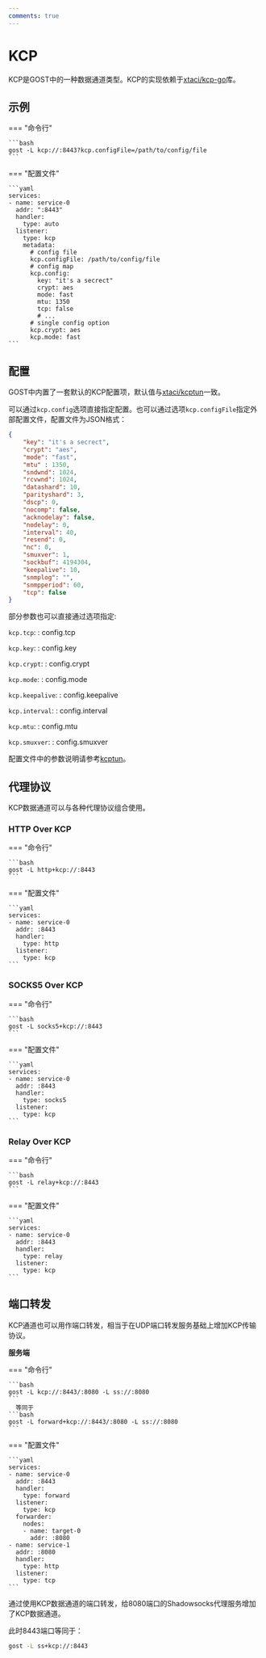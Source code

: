 ```yaml
---
comments: true
---
```


# KCP

KCP是GOST中的一种数据通道类型。KCP的实现依赖于[xtaci/kcp-go](https://github.com/xtaci/kcp-go)库。

## 示例

=== "命令行"

    ```bash
    gost -L kcp://:8443?kcp.configFile=/path/to/config/file
    ```

=== "配置文件"

    ```yaml
    services:
    - name: service-0
      addr: ":8443"
      handler:
        type: auto
      listener:
        type: kcp
        metadata:
          # config file
          kcp.configFile: /path/to/config/file
          # config map
          kcp.config:
            key: "it's a secrect"
            crypt: aes
            mode: fast
            mtu: 1350
            tcp: false
            # ...
          # single config option
          kcp.crypt: aes
          kcp.mode: fast
    ```

## 配置

GOST中内置了一套默认的KCP配置项，默认值与[xtaci/kcptun](https://github.com/xtaci/kcptun)一致。

可以通过`kcp.config`选项直接指定配置。也可以通过选项`kcp.configFile`指定外部配置文件，配置文件为JSON格式：

```json
{
    "key": "it's a secrect",
    "crypt": "aes",
    "mode": "fast",
    "mtu" : 1350,
    "sndwnd": 1024,
    "rcvwnd": 1024,
    "datashard": 10,
    "parityshard": 3,
    "dscp": 0,
    "nocomp": false,
    "acknodelay": false,
    "nodelay": 0,
    "interval": 40,
    "resend": 0,
    "nc": 0,
    "smuxver": 1,
    "sockbuf": 4194304,
    "keepalive": 10,
    "snmplog": "",
    "snmpperiod": 60,
    "tcp": false
}
```

部分参数也可以直接通过选项指定:

`kcp.tcp`:
:    config.tcp   

`kcp.key`:
:    config.key

`kcp.crypt`:
:    config.crypt
  
`kcp.mode`:
:    config.mode

`kcp.keepalive`:
:    config.keepalive

`kcp.interval`:
:    config.interval
    
`kcp.mtu`:
:    config.mtu

`kcp.smuxver`:
:    config.smuxver

配置文件中的参数说明请参考[kcptun](https://github.com/xtaci/kcptun#usage)。

## 代理协议

KCP数据通道可以与各种代理协议组合使用。

### HTTP Over KCP

=== "命令行"

    ```bash
    gost -L http+kcp://:8443
    ```

=== "配置文件"

    ```yaml
    services:
    - name: service-0
      addr: :8443
      handler:
        type: http
      listener:
        type: kcp
    ```

### SOCKS5 Over KCP

=== "命令行"

    ```bash
    gost -L socks5+kcp://:8443
    ```

=== "配置文件"

    ```yaml
    services:
    - name: service-0
      addr: :8443
      handler:
        type: socks5
      listener:
        type: kcp
    ```

### Relay Over KCP

=== "命令行"

    ```bash
    gost -L relay+kcp://:8443
    ```

=== "配置文件"

    ```yaml
    services:
    - name: service-0
      addr: :8443
      handler:
        type: relay
      listener:
        type: kcp
    ```

## 端口转发

KCP通道也可以用作端口转发，相当于在UDP端口转发服务基础上增加KCP传输协议。

**服务端**

=== "命令行"

    ```bash
    gost -L kcp://:8443/:8080 -L ss://:8080
    ```
	  等同于
    ```bash
    gost -L forward+kcp://:8443/:8080 -L ss://:8080
    ```

=== "配置文件"

    ```yaml
    services:
    - name: service-0
      addr: :8443
      handler:
        type: forward
      listener:
        type: kcp
      forwarder:
        nodes:
        - name: target-0
          addr: :8080
    - name: service-1
      addr: :8080
      handler:
        type: http
      listener:
        type: tcp
    ```

通过使用KCP数据通道的端口转发，给8080端口的Shadowsocks代理服务增加了KCP数据通道。

此时8443端口等同于：

```bash
gost -L ss+kcp://:8443
```